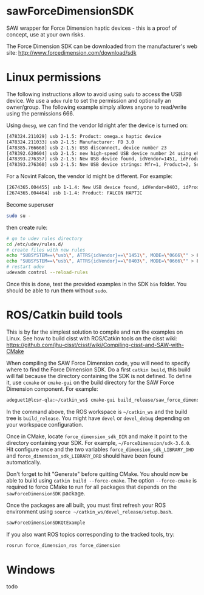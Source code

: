 # sawForceDimensionSDK
SAW wrapper for Force Dimension haptic devices - this is a proof of concept, use at your own risks.

The Force Dimension SDK can be downloaded from the manufacturer's web site: http://www.forcedimension.com/download/sdk

# Linux permissions

The following instructions allow to avoid using `sudo` to access the USB device.  We use a `udev` rule to set the permission and optionally an owner/group.  The following example simply allows anyone to read/write using the permissions 666.

Using `dmesg`, we can find the vendor Id right afer the device is turned on:
```sh
[478324.211029] usb 2-1.5: Product: omega.x haptic device
[478324.211033] usb 2-1.5: Manufacturer: FD 3.0
[478385.766668] usb 2-1.5: USB disconnect, device number 23
[478392.620604] usb 2-1.5: new high-speed USB device number 24 using ehci-pci
[478393.276357] usb 2-1.5: New USB device found, idVendor=1451, idProduct=0402
[478393.276360] usb 2-1.5: New USB device strings: Mfr=1, Product=2, SerialNumber=0
```

For a Novint Falcon, the vendor Id might be different.  For example:
```sh
[2674365.004455] usb 1-1.4: New USB device found, idVendor=0403, idProduct=cb48
[2674365.004464] usb 1-1.4: Product: FALCON HAPTIC
```

Become superuser
```sh
sudo su -
```
then create rule:
```sh
# go to udev rules directory
cd /etc/udev/rules.d/
# create files with new rules
echo "SUBSYSTEM==\"usb\", ATTRS{idVendor}==\"1451\", MODE=\"0666\"" > 80-usb-force-dimension.rules
echo "SUBSYSTEM==\"usb\", ATTRS{idVendor}==\"0403\", MODE=\"0666\"" > 80-usb-novint.rules
# restart udev
udevadm control --reload-rules
```

Once this is done, test the provided examples in the SDK `bin` folder.  You should be able to run them without `sudo`. 

# ROS/Catkin build tools

This is by far the simplest solution to compile and run the examples on Linux.
See how to build cisst with ROS/Catkin tools on the cisst wiki:
https://github.com/jhu-cisst/cisst/wiki/Compiling-cisst-and-SAW-with-CMake

When compiling the SAW Force Dimension code, you will need to specify where to find the Force Dimension SDK.  Do a first `catkin build`, this build will fail because the directory containing the SDK is not defined.   To define it, use `ccmake` or `cmake-gui` on the build directory for the SAW Force Dimension component.  For example:
```sh
adeguet1@lcsr-qla:~/catkin_ws$ cmake-gui build_release/saw_force_dimension_sdk
```
In the command above, the ROS workspace is `~/catkin_ws` and the build tree is `build_release`.  You might have `devel` or `devel_debug` depending on your workspace configuration.

Once in CMake, locate `force_dimension_sdk_DIR` and make it point to the directory containing your SDK.  For example, `~/ForceDimension/sdk-3.6.0`.  Hit configure once and the two variables `force_dimension_sdk_LIBRARY_DHD` and `force_dimension_sdk_LIBRARY_DRD` should have been found automatically.

Don't forget to hit "Generate" before quitting CMake.  You should now be able to build using `catkin build --force-cmake`.   The option `--force-cmake` is required to force CMake to run for all packages that depends on the `sawForceDimensionSDK` package.

Once the packages are all built, you must first refresh your ROS environment using `source ~/catkin_ws/devel_release/setup.bash`.

```sh
sawForceDimensionSDKQtExample
```

If you also want ROS topics corresponding to the tracked tools, try:
```sh
rosrun force_dimension_ros force_dimension
```

# Windows

todo
